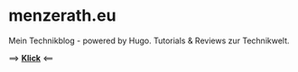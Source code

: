 # menzerath.eu
Mein Technikblog - powered by Hugo. Tutorials & Reviews zur Technikwelt.

==> **[Klick](https://menzerath.eu)** <==